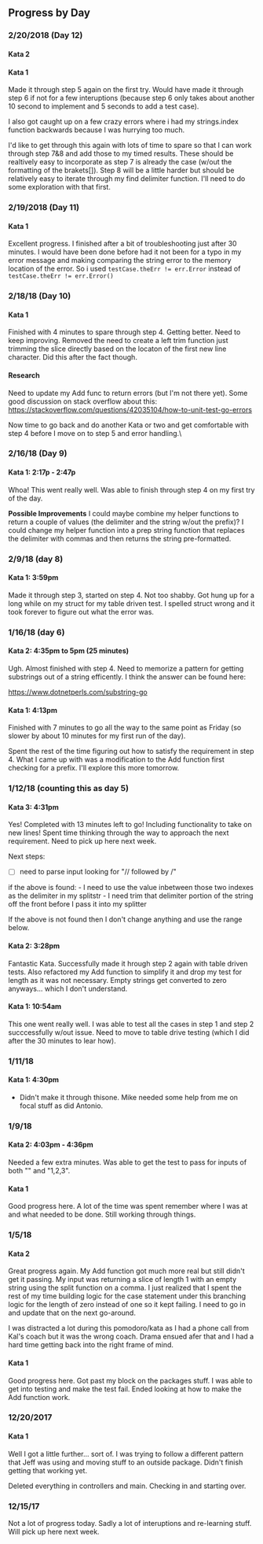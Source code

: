 ## Progress by Day

### 2/20/2018 (Day 12)

#### Kata 2


#### Kata 1

Made it through step 5 again on the first try.  Would have made it through step 6 if not for a few interuptions (because step 6 only takes about another 10 second to implement and 5 seconds to add a test case).

I also got caught up on a few crazy errors where i had my strings.index function backwards because I was hurrying too much.

I'd like to get through this again with lots of time to spare so that I can work through step 7&8 and add those to my timed results.  These should be realtively easy to incorporate as step 7 is already the case (w/out the formatting of the brakets[]).  Step 8 will be a little harder but should be relatively easy to iterate through my find delimiter function.  I'll need to do some exploration with that first.


### 2/19/2018 (Day 11)

#### Kata 1
Excellent progress.  I finished after a bit of troubleshooting just after 30 minutes.  I would have been done before had it not been for a typo in my error message and making comparing the string error to the memory location of the error.  So i used ```testCase.theErr != err.Error``` instead of ```testCase.theErr != err.Error()```

### 2/18/18 (Day 10)

#### Kata 1

Finished with 4 minutes to spare through step 4.  Getting better. Need to keep improving.  Removed the need to create a left trim function just trimming the slice directly based on the locaton of the first new line character.  Did this after the fact though.

#### Research

Need to update my Add func to return errors (but I'm not there yet).
Some good discussion on stack overflow about this: https://stackoverflow.com/questions/42035104/how-to-unit-test-go-errors

Now time to go back and do another Kata or two and get comfortable with step 4 before I move on to step 5 and error handling.\

### 2/16/18 (Day 9)

#### Kata 1: 2:17p - 2:47p

Whoa!  This went really well.  Was able to finish through step 4 on my first try of the day.

**Possible Improvements**
I could maybe combine my helper functions to return a couple of values (the delimiter and the string w/out the prefix)?
I could change my helper function into a prep string function that replaces the delimiter with commas and then returns the string pre-formatted.



### 2/9/18 (day 8)

#### Kata 1: 3:59pm

Made it through step 3, started on step 4.  Not too shabby.
Got hung up for a long while on my struct for my table driven test.  I spelled struct wrong and it took forever to figure out what the error was.

### 1/16/18 (day 6)

#### Kata 2: 4:35pm to 5pm (25 minutes)

Ugh. Almost finished with step 4.  Need to memorize a pattern for getting substrings out of a string efficently.  I think the answer can be found here:

https://www.dotnetperls.com/substring-go


#### Kata 1: 4:13pm

Finished with 7 minutes to go all the way to the same point as Friday (so slower by about 10 minutes for my first run of the day).

Spent the rest of the time figuring out how to satisfy the requirement in step 4.  What I came up with was a modification to the Add function first checking for a prefix.  I'll explore this more tomorrow.



### 1/12/18 (counting this as day 5)

#### Kata 3: 4:31pm

Yes!  Completed with 13 minutes left to go! Including functionality to take on new lines!
Spent time thinking through the way to approach the next requirement.  Need to pick up here next week.

Next steps:

- [ ] need to parse input looking for "// followed by /"

if the above is found:
	- I need to use the value inbetween those two indexes as the delimiter in my splitstr
	- I need trim that delimiter portion of the string off the front before I pass it into my splitter

If the above is not found then I don't change anything and use the range below.

#### Kata 2: 3:28pm

Fantastic Kata.  Successfully made it hrough step 2 again with table driven tests.  Also refactored my Add function to simplify it and drop my test for length as it was not necessary.  Empty strings get converted to zero anyways... which I don't understand.

#### Kata 1: 10:54am

This one went really well.  I was able to test all the cases in step 1 and step 2 succcessfully w/out issue. Need to move to table drive testing (which I did after the 30 minutes to lear how).

### 1/11/18

#### Kata 1: 4:30pm

- Didn't make it through thisone.  Mike needed some help from me on focal stuff as did Antonio.

### 1/9/18

#### Kata 2: 4:03pm - 4:36pm

Needed a few extra minutes.  Was able to get the test to pass for inputs of both "" and "1,2,3".

#### Kata 1

Good progress here.  A lot of the time was spent remember where I was at and what needed to be done.  Still working through things.

### 1/5/18


#### Kata 2

Great progress again.  My Add function got much more real but still didn't get it passing.  My input was returning a slice of length 1 with an empty string using the split function on a comma.  I just realized that I spent the rest of my time building logic for the case statement under this branching logic for the length of zero instead of one so it kept failing.  I need to go in and update that on the next go-around.

I was distracted a lot during this pomodoro/kata as I had a phone call from Kal's coach but it was the wrong coach. Drama ensued afer that and I had a hard time getting back into the right frame of mind.

#### Kata 1

Good progress here.  Got past my block on the packages stuff.  I was able to get into testing and make the test fail.  Ended looking at how to make the Add function work.

### 12/20/2017

#### Kata 1
Well I got a little further... sort of.  I was trying to follow a different pattern that Jeff was using and moving stuff to an outside package.  Didn't finish getting that working yet.

Deleted everything in controllers and main.
Checking in and starting over.


### 12/15/17

Not a lot of progress today.  Sadly a lot of interuptions and re-learning stuff.  Will pick up here next week.